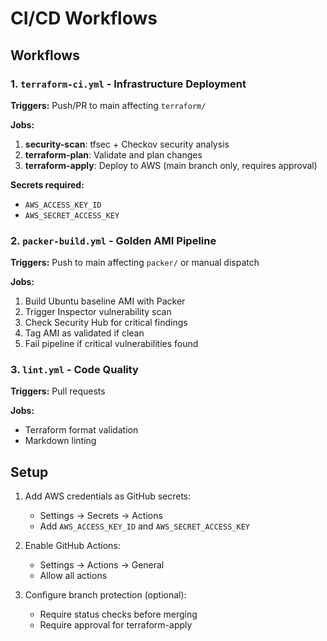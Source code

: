 # CI/CD Workflows

## Workflows

### 1. `terraform-ci.yml` - Infrastructure Deployment
**Triggers:** Push/PR to main affecting `terraform/`

**Jobs:**
1. **security-scan**: tfsec + Checkov security analysis
2. **terraform-plan**: Validate and plan changes
3. **terraform-apply**: Deploy to AWS (main branch only, requires approval)

**Secrets required:**
- `AWS_ACCESS_KEY_ID`
- `AWS_SECRET_ACCESS_KEY`

### 2. `packer-build.yml` - Golden AMI Pipeline
**Triggers:** Push to main affecting `packer/` or manual dispatch

**Jobs:**
1. Build Ubuntu baseline AMI with Packer
2. Trigger Inspector vulnerability scan
3. Check Security Hub for critical findings
4. Tag AMI as validated if clean
5. Fail pipeline if critical vulnerabilities found

### 3. `lint.yml` - Code Quality
**Triggers:** Pull requests

**Jobs:**
- Terraform format validation
- Markdown linting

## Setup

1. Add AWS credentials as GitHub secrets:
   - Settings → Secrets → Actions
   - Add `AWS_ACCESS_KEY_ID` and `AWS_SECRET_ACCESS_KEY`

2. Enable GitHub Actions:
   - Settings → Actions → General
   - Allow all actions

3. Configure branch protection (optional):
   - Require status checks before merging
   - Require approval for terraform-apply
